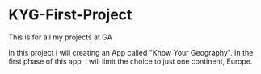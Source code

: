 KYG-First-Project
=================

This is for all my projects at GA



In this project i will creating an App called "Know Your Geography". In the first phase of this app, i will limit the choice to just one continent, Europe.

